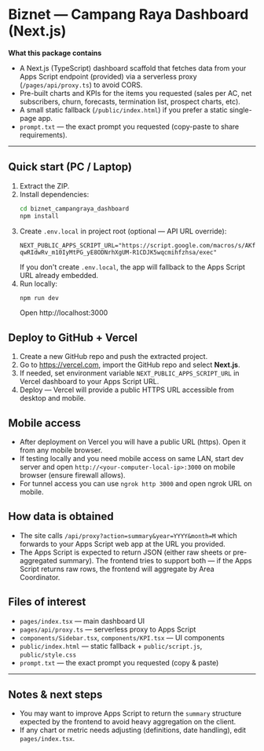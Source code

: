 # Biznet — Campang Raya Dashboard (Next.js)

**What this package contains**
- A Next.js (TypeScript) dashboard scaffold that fetches data from your Apps Script endpoint (provided) via a serverless proxy (`/pages/api/proxy.ts`) to avoid CORS.
- Pre-built charts and KPIs for the items you requested (sales per AC, net subscribers, churn, forecasts, termination list, prospect charts, etc).
- A small static fallback (`/public/index.html`) if you prefer a static single-page app.
- `prompt.txt` — the exact prompt you requested (copy-paste to share requirements).

---
## Quick start (PC / Laptop)

1. Extract the ZIP.
2. Install dependencies:
   ```bash
   cd biznet_campangraya_dashboard
   npm install
   ```
3. Create `.env.local` in project root (optional — API URL override):
   ```
   NEXT_PUBLIC_APPS_SCRIPT_URL="https://script.google.com/macros/s/AKfycbxLfuhU6Bci_zyXq-qwRIdwRv_m10IyMtPG_yE8ODNrhXgUM-R1CDJK5wqcmihfzhsa/exec"
   ```
   If you don't create `.env.local`, the app will fallback to the Apps Script URL already embedded.
4. Run locally:
   ```bash
   npm run dev
   ```
   Open http://localhost:3000

## Deploy to GitHub + Vercel
1. Create a new GitHub repo and push the extracted project.
2. Go to https://vercel.com, import the GitHub repo and select **Next.js**.
3. If needed, set environment variable `NEXT_PUBLIC_APPS_SCRIPT_URL` in Vercel dashboard to your Apps Script URL.
4. Deploy — Vercel will provide a public HTTPS URL accessible from desktop and mobile.

## Mobile access
- After deployment on Vercel you will have a public URL (https). Open it from any mobile browser.
- If testing locally and you need mobile access on same LAN, start dev server and open `http://<your-computer-local-ip>:3000` on mobile browser (ensure firewall allows).
- For tunnel access you can use `ngrok http 3000` and open ngrok URL on mobile.

## How data is obtained
- The site calls `/api/proxy?action=summary&year=YYYY&month=M` which forwards to your Apps Script web app at the URL you provided.
- The Apps Script is expected to return JSON (either raw sheets or pre-aggregated summary). The frontend tries to support both — if the Apps Script returns raw rows, the frontend will aggregate by Area Coordinator.

## Files of interest
- `pages/index.tsx` — main dashboard UI
- `pages/api/proxy.ts` — serverless proxy to Apps Script
- `components/Sidebar.tsx`, `components/KPI.tsx` — UI components
- `public/index.html` — static fallback + `public/script.js`, `public/style.css`
- `prompt.txt` — the exact prompt you requested (copy & paste)

---
## Notes & next steps
- You may want to improve Apps Script to return the `summary` structure expected by the frontend to avoid heavy aggregation on the client.
- If any chart or metric needs adjusting (definitions, date handling), edit `pages/index.tsx`.

